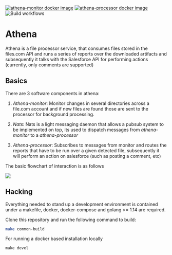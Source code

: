 [![athena-monitor docker image](https://github.com/canonical/athena-core/pkgs/container/athena-core%2Fathena-monitor/status "Docker Repository on Github")](https://github.com/canonical/athena-core/pkgs/container/athena-core%2Fathena-monitor)
[![athena-processor docker image](https://github.com/canonical/athena-core/pkgs/container/athena-core%2Fathena-processor/status "Docker Repository on Github")](https://github.com/canonical/athena-core/pkgs/container/athena-core%2Fathena-processor)
![Build workflows](https://github.com/project-athena/athena-core/workflows/Test/badge.svg)

# Athena

Athena is a file processor service, that consumes files stored in
the files.com API and runs a series of reports over the downloaded artifacts
and subsequently it talks with the Salesforce API for performing actions (currently,
only comments are supported)

## Basics

There are 3 software components in athena:

1. *Athena-monitor*: Monitor changes in several directories across a file.com
   account and if new files are found those are sent to the processor for
   background processing.

2. *Nats*: Nats is a light messaging daemon that allows a pubsub system to be
   implemented on top, its used to dispatch messages from *athena-monitor* to a
   *athena-processor*

3. *Athena-processor*: Subscribes to messages from monitor and routes the
   reports that have to be run over a given detected file, subsequently it will
   perform an action on salesforce (such as posting a comment, etc)

The basic flowchart of interaction is as follows

[![](https://mermaid.ink/img/eyJjb2RlIjoiZ3JhcGggVERcbiAgICBBW0F0aGVuYSBNb25pdG9yXSAtLT58RmV0Y2ggRmlsZXN8IEIoRmlsZXMuY29tIEFQSSlcbiAgICBCIC0tPiBDe05ldyBmaWxlcyB0byBwcm9jZXNzP31cbiAgICBDIC0tPnxZZXN8IEQoTmF0cyBNZXNzYWdlKVxuICAgIEMgLS0-fE5vfCBBXG4gICAgRCAtLT58RmlsZXBhdGh8RVtBdGhlbmEgUHJvY2Vzc29yXVxuICAgIEVbQXRoZW5hIFByb2Nlc3Nvcl0tLT4gRntQb3N0IGNvbW1lbnQgb24gY2FzZT99XG4gICAgRiAtLT58WWVzfCBHKFNhbGVzZm9yY2UgQVBJKVxuICAgIEYgLS0-fE5vfEFcbiIsIm1lcm1haWQiOnsidGhlbWUiOiJkZWZhdWx0In0sInVwZGF0ZUVkaXRvciI6ZmFsc2V9)](https://mermaid-js.github.io/mermaid-live-editor/#/edit/eyJjb2RlIjoiZ3JhcGggVERcbiAgICBBW0F0aGVuYSBNb25pdG9yXSAtLT58RmV0Y2ggRmlsZXN8IEIoRmlsZXMuY29tIEFQSSlcbiAgICBCIC0tPiBDe05ldyBmaWxlcyB0byBwcm9jZXNzP31cbiAgICBDIC0tPnxZZXN8IEQoTmF0cyBNZXNzYWdlKVxuICAgIEMgLS0-fE5vfCBBXG4gICAgRCAtLT58RmlsZXBhdGh8RVtBdGhlbmEgUHJvY2Vzc29yXVxuICAgIEVbQXRoZW5hIFByb2Nlc3Nvcl0tLT4gRntQb3N0IGNvbW1lbnQgb24gY2FzZT99XG4gICAgRiAtLT58WWVzfCBHKFNhbGVzZm9yY2UgQVBJKVxuICAgIEYgLS0-fE5vfEFcbiIsIm1lcm1haWQiOnsidGhlbWUiOiJkZWZhdWx0In0sInVwZGF0ZUVkaXRvciI6ZmFsc2V9)

## Hacking

Everything needed to stand up a development environment is contained under a
makefile, docker, docker-compose and golang >= 1.14 are required.

Clone this repository and run the following command to build:

```sh
make common-build
```

For running a docker based installation locally

```shell
make devel
```
